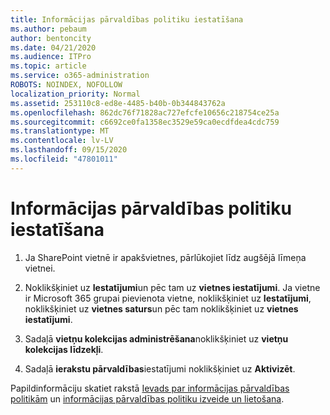 ```yaml
---
title: Informācijas pārvaldības politiku iestatīšana
ms.author: pebaum
author: bentoncity
ms.date: 04/21/2020
ms.audience: ITPro
ms.topic: article
ms.service: o365-administration
ROBOTS: NOINDEX, NOFOLLOW
localization_priority: Normal
ms.assetid: 253110c8-ed8e-4485-b40b-0b344843762a
ms.openlocfilehash: 862dc76f71828ac727efcfe10656c218754ce25a
ms.sourcegitcommit: c6692ce0fa1358ec3529e59ca0ecdfdea4cdc759
ms.translationtype: MT
ms.contentlocale: lv-LV
ms.lasthandoff: 09/15/2020
ms.locfileid: "47801011"
---
```

# <a name="set-up-information-management-policies"></a>Informācijas pārvaldības politiku iestatīšana

1. Ja SharePoint vietnē ir apakšvietnes, pārlūkojiet līdz augšējā līmeņa vietnei.
    
2. Noklikšķiniet uz **Iestatījumi**un pēc tam uz **vietnes iestatījumi**. Ja vietne ir Microsoft 365 grupai pievienota vietne, noklikšķiniet uz **Iestatījumi**, noklikšķiniet uz **vietnes saturs**un pēc tam noklikšķiniet uz **vietnes iestatījumi**.
    
3. Sadaļā **vietņu kolekcijas administrēšana**noklikšķiniet uz **vietņu kolekcijas līdzekļi**.
    
4. Sadaļā **ierakstu pārvaldības**iestatījumi noklikšķiniet uz **Aktivizēt**.
    
Papildinformāciju skatiet rakstā [Ievads par informācijas pārvaldības politikām](https://go.microsoft.com/fwlink/?linkid=404239) un [informācijas pārvaldības politiku izveide un lietošana](https://go.microsoft.com/fwlink/?linkid=2003916).
  

